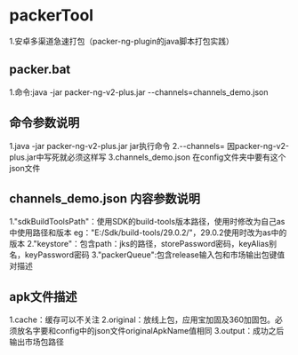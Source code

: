 # packerTool
1.安卓多渠道急速打包（packer-ng-plugin的java脚本打包实践）
## packer.bat
1.命令:java -jar packer-ng-v2-plus.jar --channels=channels_demo.json 
## 命令参数说明
1.java -jar packer-ng-v2-plus.jar jar执行命令
2.--channels= 因packer-ng-v2-plus.jar中写死就必须这样写
3.channels_demo.json 在config文件夹中要有这个json文件
## channels_demo.json 内容参数说明
1."sdkBuildToolsPath"：使用SDK的build-tools版本路径，使用时修改为自己as中使用路径和版本 eg："E:/Sdk/build-tools/29.0.2/"，29.0.2使用时改为as中的   版本
2."keystore"：包含path：jks的路径，storePassword密码，keyAlias别名，keyPassword密码
3."packerQueue":包含release输入包和市场输出包键值对描述
## apk文件描述
1.cache：缓存可以不关注
2.original：放线上包，应用宝加固及360加固包。必须放名字要和config中的json文件originalApkName值相同
3.output：成功之后输出市场包路径


